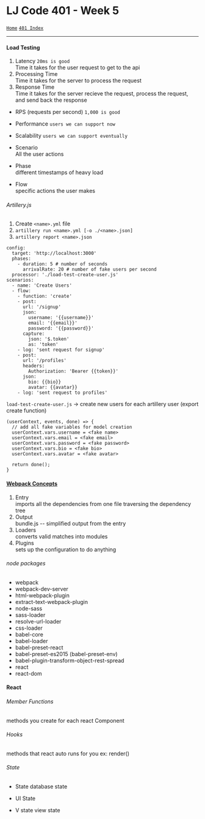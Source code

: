 # LJ Code 401 - Week 5
[`Home`](../README.md) [`401 Index`](401_README.md)
<hr>

#### Load Testing
1. Latency `20ms is good` </br>
   Time it takes for the user request to get to the api 
2. Processing Time </br>
   Time it takes for the server to process the request
3. Response Time </br>
   Time it takes for the server recieve the request, process the request, and send back the response

- RPS (requests per second) `1,000 is good`

- Performance `users we can support now`

- Scalability `users we can support eventually`

- Scenario </br>
  All the user actions


- Phase </br>
  different timestamps of heavy load

- Flow </br>
  specific actions the user makes

###### Artillery.js
1. Create `<name>.yml` file
2. `artillery run <name>.yml [-o ./<name>.json]`
3. `artillery report <name>.json`  

```
config:
  target: 'http://localhost:3000'
  phases:
    - duration: 5 # number of seconds
      arrivalRate: 20 # number of fake users per second
  processor: './load-test-create-user.js'
scenarios:
  - name: 'Create Users'
  - flow:
    - function: 'create'
    - post:
      url: '/signup'
      json:
        username: '{{username}}'
        email: '{{email}}'
        password: '{{password}}'
      capture:
        json: '$.token'
        as: 'token'
    - log: 'sent request for signup'
    - post:
      url: '/profiles'
      headers:
        Authorization: 'Bearer {{token}}'
      json:
        bio: {{bio}}
        avatar: {{avatar}}
    - log: 'sent request to profiles'
```

`load-test-create-user.js` -> create new users for each artillery user (export create function) 
```
(userContext, events, done) => {
  // add all fake variables for model creation
  userContext.vars.username = <fake name>
  userContext.vars.email = <fake email>
  userContext.vars.password = <fake password>
  userContext.vars.bio = <fake bio>
  userContext.vars.avatar = <fake avatar>
  
  return done();
}
```

#### [Webpack Concepts](https://webpack.js.org/concepts/)
1. Entry </br>
   imports all the dependencies from one file traversing the dependency tree
2. Output </br>
   bundle.js -- simplified output from the entry
3. Loaders </br>
   converts valid matches into modules
4. Plugins </br>
   sets up the configuration to do anything

###### node packages
- webpack
- webpack-dev-server
- html-webpack-plugin
- extract-text-webpack-plugin
- node-sass
- sass-loader
- resolve-url-loader
- css-loader
- babel-core
- babel-loader
- babel-preset-react
- babel-preset-es2015 (babel-preset-env)
- babel-plugin-transform-object-rest-spread
- react
- react-dom

#### React

###### Member Functions
methods you create for each react Component

###### Hooks
methods that react auto runs for you
ex: render()

###### State
- State
database state

- UI State

- V state
view state
